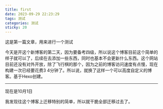 ```yaml
---
title: first
date: 2023-09-29 22:23:29
tags: 测试
categories: 测试
sticky: 20
---
```


这是第一篇文章，用来进行一个测试



今天是开这个新博客的第二天，因为要备考四级，所以说这个博客目前这个简单的样子就可以了，后续在去添加一些东西，同时也基本不会更新什么东西。这个网站目前还没有对外开放，除了飞行棋的那个，因为之前的博客访问速度有点慢，现在构建一次已经要花费3 4分钟了。所以说，就换了这样一个可以高度自定义的博客。基于Hexo创建。



----

现在是10月1日

我发现往这个博客上迁移特别的简单，所以就干脆全部迁移过去了。

